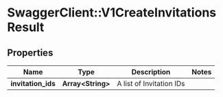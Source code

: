 # SwaggerClient::V1CreateInvitationsResult

## Properties
Name | Type | Description | Notes
------------ | ------------- | ------------- | -------------
**invitation_ids** | **Array&lt;String&gt;** | A list of Invitation IDs | 

